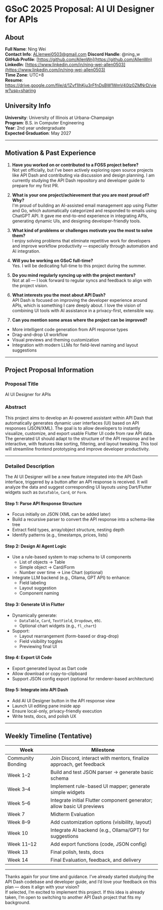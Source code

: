 # GSoC 2025 Proposal: AI UI Designer for APIs

## About

**Full Name**: Ning Wei  
**Contact Info**: ALlenwei0503@gmail.com 
**Discord Handle**: @ning_w  
**GitHub Profile**: [https://github.com/AllenWn](https://github.com/AllenWn)  
**LinkedIn**: [https://www.linkedin.com/in/ning-wei-allen0503](https://www.linkedin.com/in/ning-wei-allen0503)  
**Time Zone**: UTC+8  
**Resume**: https://drive.google.com/file/d/1Zvf1IhKju3rFfnDsBW1WmV40lz0ZMNrD/view?usp=sharing

## University Info

**University**: University of Illinois at Urbana-Champaign  
**Program**: B.S. in Computer Engineering  
**Year**: 2nd year undergraduate  
**Expected Graduation**: May 2027

---

## Motivation & Past Experience

1. **Have you worked on or contributed to a FOSS project before?**  
Not yet officially, but I’ve been actively exploring open source projects like API Dash and contributing via discussion and design planning. I am currently studying the API Dash repository and developer guide to prepare for my first PR.

2. **What is your one project/achievement that you are most proud of? Why?**  
I'm proud of building an AI-assisted email management app using Flutter and Go, which automatically categorized and responded to emails using ChatGPT API. It gave me end-to-end experience in integrating APIs, generating dynamic UIs, and designing developer-friendly tools.

3. **What kind of problems or challenges motivate you the most to solve them?**  
I enjoy solving problems that eliminate repetitive work for developers and improve workflow productivity — especially through automation and AI integration.

4. **Will you be working on GSoC full-time?**  
Yes. I will be dedicating full-time to this project during the summer.

5. **Do you mind regularly syncing up with the project mentors?**  
Not at all — I look forward to regular syncs and feedback to align with the project vision.

6. **What interests you the most about API Dash?**  
API Dash is focused on improving the developer experience around APIs, which is something I care deeply about. I love the vision of combining UI tools with AI assistance in a privacy-first, extensible way.

7. **Can you mention some areas where the project can be improved?**  
- More intelligent code generation from API response types  
- Drag-and-drop UI workflow  
- Visual previews and theming customization  
- Integration with modern LLMs for field-level naming and layout suggestions

---

## Project Proposal Information

### Proposal Title

AI UI Designer for APIs

### Abstract

This project aims to develop an AI-powered assistant within API Dash that automatically generates dynamic user interfaces (UI) based on API responses (JSON/XML). The goal is to allow developers to instantly visualize, customize, and export usable Flutter UI code from raw API data. The generated UI should adapt to the structure of the API response and be interactive, with features like sorting, filtering, and layout tweaking. This tool will streamline frontend prototyping and improve developer productivity.

---

### Detailed Description

The AI UI Designer will be a new feature integrated into the API Dash interface, triggered by a button after an API response is received. It will analyze the data and suggest corresponding UI layouts using Dart/Flutter widgets such as `DataTable`, `Card`, or `Form`.

#### Step 1: Parse API Response Structure

- Focus initially on JSON (XML can be added later)
- Build a recursive parser to convert the API response into a schema-like tree
- Extract field types, array/object structure, nesting depth
- Identify patterns (e.g., timestamps, prices, lists)

#### Step 2: Design AI Agent Logic

- Use a rule-based system to map schema to UI components
    - List of objects → Table
    - Simple object → Card/Form
    - Number over time → Line Chart (optional)
- Integrate LLM backend (e.g., Ollama, GPT API) to enhance:
    - Field labeling
    - Layout suggestion
    - Component naming

#### Step 3: Generate UI in Flutter

- Dynamically generate:
    - `DataTable`, `Card`, `TextField`, `Dropdown`, etc.
    - Optional chart widgets (e.g., `fl_chart`)
- Support:
    - Layout rearrangement (form-based or drag-drop)
    - Field visibility toggles
    - Previewing final UI

#### Step 4: Export UI Code

- Export generated layout as Dart code
- Allow download or copy-to-clipboard
- Support JSON config export (optional for renderer-based architecture)

#### Step 5: Integrate into API Dash

- Add AI UI Designer button in the API response view
- Launch UI editing pane inside app
- Ensure local-only, privacy-friendly execution
- Write tests, docs, and polish UX

---

## Weekly Timeline (Tentative)

| Week | Milestone |
|------|-----------|
| Community Bonding | Join Discord, interact with mentors, finalize approach, get feedback |
| Week 1–2 | Build and test JSON parser → generate basic schema |
| Week 3–4 | Implement rule-based UI mapper; generate simple widgets |
| Week 5–6 | Integrate initial Flutter component generator; allow basic UI previews |
| Week 7 | Midterm Evaluation |
| Week 8–9 | Add customization options (visibility, layout) |
| Week 10 | Integrate AI backend (e.g., Ollama/GPT) for suggestions |
| Week 11–12 | Add export functions (code, JSON config) |
| Week 13 | Final polish, tests, docs |
| Week 14 | Final Evaluation, feedback, and delivery |

---

Thanks again for your time and guidance. I’ve already started studying the API Dash codebase and developer guide, and I’d love your feedback on this plan — does it align with your vision?  
If selected, I’m excited to implement this project. If this idea is already taken, I’m open to switching to another API Dash project that fits my background.
